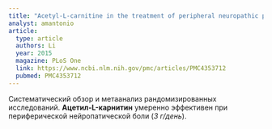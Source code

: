 ```yaml
---
title: "Acetyl-L-carnitine in the treatment of peripheral neuropathic pain: A systematic review and meta-analysis of randomized controlled trials"
analyst: amantonio
article:
  type: article
  authors: Li
  year: 2015
  magazine: PLoS One
  link: https://www.ncbi.nlm.nih.gov/pmc/articles/PMC4353712
  pubmed: PMC4353712
---
```


Систематический обзор и метаанализ рандомизированных исследований. **Aцетил-L-карнитин** умеренно эффективен при периферической нейропатической боли (*3 г/день*).
